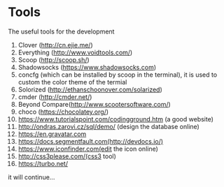 # Tools
The useful tools for the development

1. Clover (http://cn.ejie.me/)
2. Everything (http://www.voidtools.com/)
3. Scoop (http://scoop.sh/)
4. Shadowsocks (https://www.shadowsocks.com)
5. concfg (which can be installed by scoop in the terminal), it is used to custom the color theme of the termial
6. Solorized (http://ethanschoonover.com/solarized)
7. cmder (http://cmder.net/)
8. Beyond Compare(http://www.scootersoftware.com/)
9. choco (https://chocolatey.org/)
10. https://www.tutorialspoint.com/codingground.htm (a good website)
11. http://ondras.zarovi.cz/sql/demo/ (design the database online)
12. https://en.gravatar.com
13. https://docs.segmentfault.com(http://devdocs.io/)
14. https://www.iconfinder.com(edit the icon online)
15. http://css3please.com/(css3 tool)
16. https://turbo.net/

it will continue...
